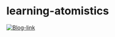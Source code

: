 # learning-atomistics

[![Blog-link](http://mybinder.org/badge.svg)](https://auag92.github.io/learning-atomistics/)
